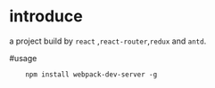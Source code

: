 # introduce 

a project build by `react` ,`react-router`,`redux` and `antd`.


#usage

```
	npm install webpack-dev-server -g
```